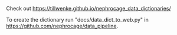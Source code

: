 Check out https://tillwenke.github.io/nephrocage_data_dictionaries/

To create the dictionary run "docs/data_dict_to_web.py" in https://github.com/nephrocage/data_pipeline.
